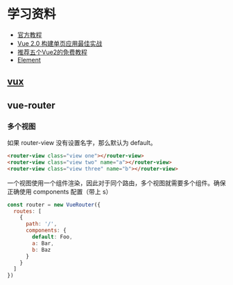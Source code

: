 # 学习资料
- [官方教程](https://cn.vuejs.org/v2/guide/)
- [Vue 2.0 构建单页应用最佳实战](https://gold.xitu.io/post/583d1fe00ce463006baca2fa)
- [推荐五个Vue2的免费教程](https://gold.xitu.io/post/584cc93b8e450a006ac2196d)
- [Element](http://element.eleme.io/1.2/#/zh-CN)

## [vux](https://vuex.vuejs.org/zh-cn/getting-started.html)

## vue-router

### 多个视图

如果 router-view 没有设置名字，那么默认为 default。

```html
<router-view class="view one"></router-view>
<router-view class="view two" name="a"></router-view>
<router-view class="view three" name="b"></router-view>
```

一个视图使用一个组件渲染，因此对于同个路由，多个视图就需要多个组件。确保正确使用 components 配置（带上 s）

```js
const router = new VueRouter({
  routes: [
    {
      path: '/',
      components: {
        default: Foo,
        a: Bar,
        b: Baz
      }
    }
  ]
})
```